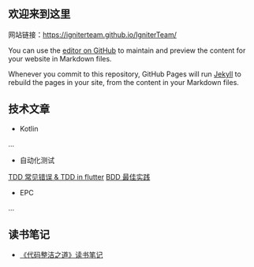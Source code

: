 ## 欢迎来到这里

网站链接：https://igniterteam.github.io/IgniterTeam/

You can use the [editor on GitHub](https://github.com/igniterTeam/-/edit/master/README.md) to maintain and preview the content for your website in Markdown files.

Whenever you commit to this repository, GitHub Pages will run [Jekyll](https://jekyllrb.com/) to rebuild the pages in your site, from the content in your Markdown files.

## 技术文章

- Kotlin

...

- 自动化测试

[TDD 常见错误 & TDD in flutter](./tdd_common_mistakes_and_tdd_in_flutter.md)
[BDD 最佳实践](./bdd_best_practices.md)

- EPC

...

## 读书笔记
- [《代码整洁之道》读书笔记](./clean_code_by_jiajian.md)
